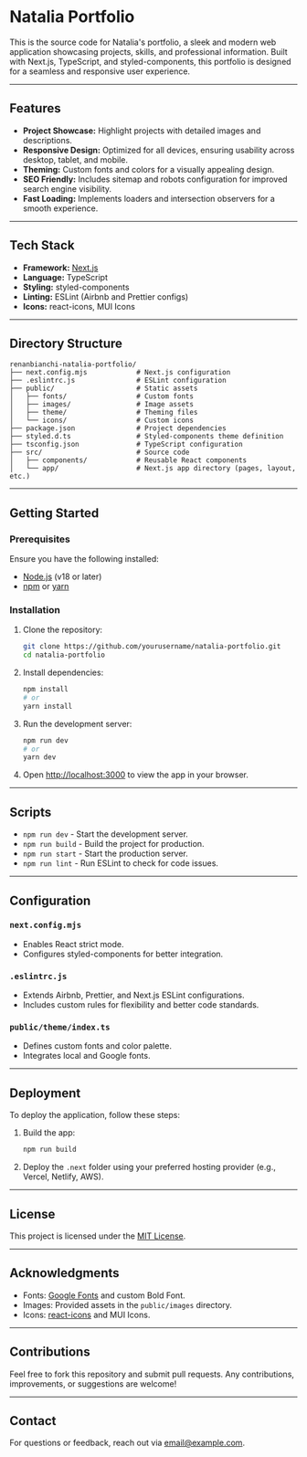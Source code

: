 # Natalia Portfolio

This is the source code for Natalia's portfolio, a sleek and modern web application showcasing projects, skills, and professional information. Built with Next.js, TypeScript, and styled-components, this portfolio is designed for a seamless and responsive user experience.

---

## Features

- **Project Showcase:** Highlight projects with detailed images and descriptions.
- **Responsive Design:** Optimized for all devices, ensuring usability across desktop, tablet, and mobile.
- **Theming:** Custom fonts and colors for a visually appealing design.
- **SEO Friendly:** Includes sitemap and robots configuration for improved search engine visibility.
- **Fast Loading:** Implements loaders and intersection observers for a smooth experience.

---

## Tech Stack

- **Framework:** [Next.js](https://nextjs.org/)
- **Language:** TypeScript
- **Styling:** styled-components
- **Linting:** ESLint (Airbnb and Prettier configs)
- **Icons:** react-icons, MUI Icons

---

## Directory Structure

```
renanbianchi-natalia-portfolio/
├── next.config.mjs            # Next.js configuration
├── .eslintrc.js               # ESLint configuration
├── public/                    # Static assets
│   ├── fonts/                 # Custom fonts
│   ├── images/                # Image assets
│   ├── theme/                 # Theming files
│   └── icons/                 # Custom icons
├── package.json               # Project dependencies
├── styled.d.ts                # Styled-components theme definition
├── tsconfig.json              # TypeScript configuration
├── src/                       # Source code
│   ├── components/            # Reusable React components
│   └── app/                   # Next.js app directory (pages, layout, etc.)
```

---

## Getting Started

### Prerequisites

Ensure you have the following installed:

- [Node.js](https://nodejs.org/) (v18 or later)
- [npm](https://www.npmjs.com/) or [yarn](https://yarnpkg.com/)

### Installation

1. Clone the repository:

   ```bash
   git clone https://github.com/yourusername/natalia-portfolio.git
   cd natalia-portfolio
   ```

2. Install dependencies:

   ```bash
   npm install
   # or
   yarn install
   ```

3. Run the development server:

   ```bash
   npm run dev
   # or
   yarn dev
   ```

4. Open [http://localhost:3000](http://localhost:3000) to view the app in your browser.

---

## Scripts

- `npm run dev` - Start the development server.
- `npm run build` - Build the project for production.
- `npm run start` - Start the production server.
- `npm run lint` - Run ESLint to check for code issues.

---

## Configuration

### `next.config.mjs`

- Enables React strict mode.
- Configures styled-components for better integration.

### `.eslintrc.js`

- Extends Airbnb, Prettier, and Next.js ESLint configurations.
- Includes custom rules for flexibility and better code standards.

### `public/theme/index.ts`

- Defines custom fonts and color palette.
- Integrates local and Google fonts.

---

## Deployment

To deploy the application, follow these steps:

1. Build the app:
   ```bash
   npm run build
   ```
2. Deploy the `.next` folder using your preferred hosting provider (e.g., Vercel, Netlify, AWS).

---

## License

This project is licensed under the [MIT License](LICENSE).

---

## Acknowledgments

- Fonts: [Google Fonts](https://fonts.google.com/) and custom Bold Font.
- Images: Provided assets in the `public/images` directory.
- Icons: [react-icons](https://react-icons.github.io/) and MUI Icons.

---

## Contributions

Feel free to fork this repository and submit pull requests. Any contributions, improvements, or suggestions are welcome!

---

## Contact

For questions or feedback, reach out via [email@example.com](mailto:email@example.com).

